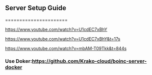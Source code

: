 ## Server Setup Guide
======================

https://www.youtube.com/watch?v=U1cdEC7xBhY

https://www.youtube.com/watch?v=U1cdEC7xBhY&t=17s

https://www.youtube.com/watch?v=mbAM-T09Tkk&t=844s

### Use Doker:https://github.com/Krako-cloud/boinc-server-docker
